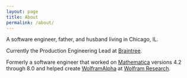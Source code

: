 ```yaml
---
layout: page
title: About
permalink: /about/
---
```


A software engineer, father, and husband living in Chicago, IL.

Currently the Production Engineering Lead at
[Braintree](https://www.braintreepayments.com).

Formerly a software engineer that worked on
[Mathematica](http://www.wolfram.com/mathematica/) versions 4.2 through 8.0 and
helped create [WolframAlpha](http://www.wolframalpha.com) at [Wolfram
Research](http://www.wolfram.com).
